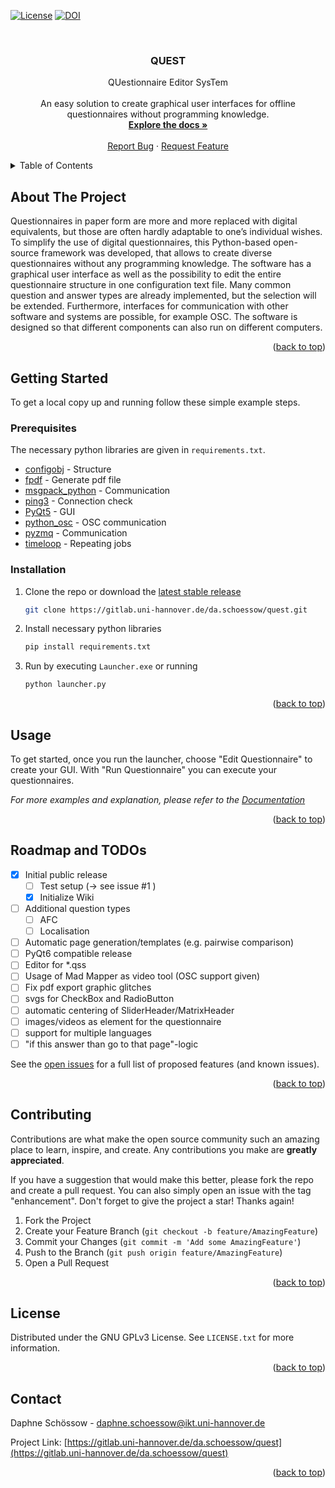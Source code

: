 <div id="top"></div>
<!--
*** Thanks for checking out the Best-README-Template. If you have a suggestion
*** that would make this better, please fork the repo and create a pull request
*** or simply open an issue with the tag "enhancement".
*** Don't forget to give the project a star!
*** Thanks again! Now go create something AMAZING! :D
-->



<!-- PROJECT SHIELDS -->
<!--
*** I'm using markdown "reference style" links for readability.
*** Reference links are enclosed in brackets [ ] instead of parentheses ( ).
*** See the bottom of this document for the declaration of the reference variables
*** for contributors-url, forks-url, etc. This is an optional, concise syntax you may use.
*** https://www.markdownguide.org/basic-syntax/#reference-style-links
-->
<!---[![Contributors][contributors-shield]][contributors-url]--->
[![License][license-shield]][license-url]
[![DOI][doi-shield]][doi-url]
<!---[![Forks][forks-shield]][forks-url]--->
<!---[![Stargazers][stars-shield]][stars-url]--->
<!---[![Issues][issues-shield]][issues-url]--->
<!---![Test Coverage][coverage-shield]--->
<!---[![LinkedIn][linkedin-shield]][linkedin-url]--->



<!-- PROJECT LOGO -->
<br />
<div align="center">
<!---
  <a href="https://gitlab.uni-hannover.de/da.schoessow/quest">
    <img src="images/logo.png" alt="Logo" width="80" height="80">
  </a>
--->

<h3 align="center">QUEST</h3>

  <p align="center">
    QUestionnaire Editor SysTem <br /><br />
    An easy solution to create graphical user interfaces for offline questionnaires without programming knowledge.
    <br />
    <a href="https://gitlab.uni-hannover.de/da.schoessow/quest/-/wikis/overview"><strong>Explore the docs »</strong></a>
    <br />
    <br />
    <!---<a href="https://gitlab.uni-hannover.de/da.schoessow/quest">View Demo</a>
    ·--->
    <a href="https://gitlab.uni-hannover.de/da.schoessow/quest/-/issues">Report Bug</a>
    ·
    <a href="https://gitlab.uni-hannover.de/da.schoessow/quest/-/issues">Request Feature</a>
  </p>
</div>



<!-- TABLE OF CONTENTS -->
<details>
  <summary>Table of Contents</summary>
  <ol>
    <li>
      <a href="#about-the-project">About The Project</a>
    </li>
    <li>
      <a href="#getting-started">Getting Started</a>
      <ul>
        <li><a href="#prerequisites">Prerequisites</a></li>
        <li><a href="#installation">Installation</a></li>
      </ul>
    </li>
    <li><a href="#usage">Usage</a></li>
    <li><a href="#roadmap">Roadmap</a></li>
    <li><a href="#contributing">Contributing</a></li>
    <li><a href="#license">License</a></li>
    <li><a href="#contact">Contact</a></li>
  </ol>
</details>



<!-- ABOUT THE PROJECT -->
## About The Project

<!--[![Product Name Screen Shot][product-screenshot]](https://example.com)-->

Questionnaires in paper form are more and more replaced with digital equivalents, but those are often hardly adaptable to one’s individual wishes. To simplify the use of digital questionnaires, this Python-based open-source framework was developed, that allows to create diverse questionnaires without any programming knowledge. The software has a graphical user interface as well as the possibility to edit the entire questionnaire structure in one configuration text file. 
Many common question and answer types are already implemented, but the selection will be extended. 
Furthermore, interfaces for communication with other software and systems are possible, for example OSC. 
The software is designed so that different components can also run on different computers.

<p align="right">(<a href="#top">back to top</a>)</p>


<!-- GETTING STARTED -->
## Getting Started

To get a local copy up and running follow these simple example steps.

### Prerequisites

The necessary python libraries are given in ```requirements.txt```.

* [configobj](https://github.com/DiffSK/configobj) - Structure
* [fpdf](https://pyfpdf.readthedocs.io/en/latest/) - Generate pdf file
* [msgpack_python](https://pypi.org/project/msgpack/) - Communication
* [ping3](https://github.com/kyan001/ping3) - Connection check
* [PyQt5](https://pypi.org/project/PyQt5/) - GUI
* [python_osc](https://github.com/attwad/python-osc) - OSC communication
* [pyzmq](https://docs.pupil-labs.com/developer/core/network-api/#pupil-remote) - Communication
* [timeloop](https://github.com/sankalpjonn/timeloop) - Repeating jobs

### Installation

1. Clone the repo or download the [latest stable release](https://gitlab.uni-hannover.de/da.schoessow/quest/-/releases#v1.0)
   ```sh
   git clone https://gitlab.uni-hannover.de/da.schoessow/quest.git
   ```
2. Install necessary python libraries
   ```sh
   pip install requirements.txt
   ```
3. Run by executing ```Launcher.exe``` or running
   ```sh
   python launcher.py
   ```

<p align="right">(<a href="#top">back to top</a>)</p>



<!-- USAGE EXAMPLES -->
## Usage
To get started, once you run the launcher, choose "Edit Questionnaire" to create your GUI.
With "Run Questionnaire" you can execute your questionnaires.

_For more examples and explanation, please refer to the [Documentation](https://gitlab.uni-hannover.de/da.schoessow/quest/-/wikis/overview)_

<p align="right">(<a href="#top">back to top</a>)</p>



<!-- ROADMAP -->
## Roadmap and TODOs

- [x] Initial public release
  - [ ] Test setup (-> see issue #1 )
  - [x] Initialize Wiki
- [ ] Additional question types
  - [ ] AFC
  - [ ] Localisation
- [ ] Automatic page generation/templates (e.g. pairwise comparison)
- [ ] PyQt6 compatible release
- [ ] Editor for *.qss
- [ ] Usage of Mad Mapper as video tool (OSC support given)
- [ ] Fix pdf export graphic glitches
- [ ] svgs for CheckBox and RadioButton
- [ ] automatic centering of SliderHeader/MatrixHeader
- [ ] images/videos as element for the questionnaire
- [ ] support for multiple languages
- [ ] "if this answer than go to that page"-logic

See the [open issues](https://gitlab.uni-hannover.de/da.schoessow/quest/-/issues) for a full list of proposed features (and known issues).

<p align="right">(<a href="#top">back to top</a>)</p>



<!-- CONTRIBUTING -->
## Contributing

Contributions are what make the open source community such an amazing place to learn, inspire, and create. Any contributions you make are **greatly appreciated**.

If you have a suggestion that would make this better, please fork the repo and create a pull request. You can also simply open an issue with the tag "enhancement".
Don't forget to give the project a star! Thanks again!

1. Fork the Project
2. Create your Feature Branch (`git checkout -b feature/AmazingFeature`)
3. Commit your Changes (`git commit -m 'Add some AmazingFeature'`)
4. Push to the Branch (`git push origin feature/AmazingFeature`)
5. Open a Pull Request

<p align="right">(<a href="#top">back to top</a>)</p>



<!-- LICENSE -->
## License

Distributed under the GNU GPLv3 License. See `LICENSE.txt` for more information.

<p align="right">(<a href="#top">back to top</a>)</p>



<!-- CONTACT -->
## Contact

Daphne Schössow - [daphne.schoessow@ikt.uni-hannover.de](mailto:daphne.schoessow@ikt.uni-hannover.de)

Project Link: [https://gitlab.uni-hannover.de/da.schoessow/quest](https://gitlab.uni-hannover.de/da.schoessow/quest)

<p align="right">(<a href="#top">back to top</a>)</p>



<!-- ACKNOWLEDGMENTS -->
<!---## Acknowledgments

* []()
* []()
* []()

<p align="right">(<a href="#top">back to top</a>)</p>

--->

<!-- MARKDOWN LINKS & IMAGES -->
<!-- https://www.markdownguide.org/basic-syntax/#reference-style-links -->
<!--- [contributors-shield]: https://img.shields.io/github/contributors/da.schoessow/quest.svg?style=for-the-badge
[contributors-url]: https://gitlab.uni-hannover.de/da.schoessow/quest/graphs/contributors --->
[forks-shield]: https://img.shields.io/badge/dynamic/json?color=white&label=Forks&query=$.forks_count&url=https://gitlab.uni-hannover.de/api/v4/projects/1829
<!---https://img.shields.io/github/forks/da.schoessow/quest.svg?style=for-the-badge--->
[forks-url]: https://gitlab.uni-hannover.de/da.schoessow/quest/-/forks
[stars-shield]: https://img.shields.io/badge/dynamic/json?color=white&label=Stars&query=$.star_count&url=https://gitlab.uni-hannover.de/api/v4/projects/1829
<!---https://img.shields.io/github/stars/da.schoessow/quest.svg?style=for-the-badge--->
[stars-url]: https://gitlab.uni-hannover.de/da.schoessow/quest/-/starrers
[issues-shield]:  https://img.shields.io/badge/dynamic/json?color=white&label=Issues&query=$.open_issues_count&url=https://gitlab.uni-hannover.de/api/v4/projects/1829
<!---https://img.shields.io/github/issues/da.schoessow/quest.svg?style=for-the-badge--->
[issues-url]: https://gitlab.uni-hannover.de/da.schoessow/quest/-/issues
[license-shield]: https://img.shields.io/badge/License-GNU%20GPLv3-white
<!---https://img.shields.io/github/license/da.schoessow/quest.svg?style=for-the-badge--->
[license-url]: https://gitlab.uni-hannover.de/da.schoessow/quest/-/blob/main/LICENSE
<!---[linkedin-shield]: https://img.shields.io/badge/-LinkedIn-black.svg?style=for-the-badge&logo=linkedin&colorB=555
[linkedin-url]: https://linkedin.com/in/linkedin_username --->
[product-screenshot]: images/screenshot.png
[coverage-shield]: https://gitlab.uni-hannover.de/da.schoessow/quest/badges/main/coverage.svg
<!---https://img.shields.io/github/coverage/da.schoessow/quest/main.svg?style=for-the-badge--->
[doi-shield]: https://zenodo.org/badge/DOI/10.5281/zenodo.6341145.svg
[doi-url]: https://doi.org/10.5281/zenodo.6341145
